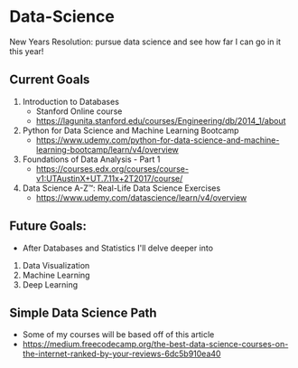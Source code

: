 # Data-Science
New Years Resolution: pursue data science and see how far I can go in it this year!

## Current Goals
1. Introduction to Databases
    - Stanford Online course
    - https://lagunita.stanford.edu/courses/Engineering/db/2014_1/about
2. Python for Data Science and Machine Learning Bootcamp
    - https://www.udemy.com/python-for-data-science-and-machine-learning-bootcamp/learn/v4/overview
3. Foundations of Data Analysis - Part 1
    - https://courses.edx.org/courses/course-v1:UTAustinX+UT.7.11x+2T2017/course/
4. Data Science A-Z™: Real-Life Data Science Exercises
    - https://www.udemy.com/datascience/learn/v4/overview

## Future Goals:
- After Databases and Statistics I'll delve deeper into
1. Data Visualization
2. Machine Learning
3. Deep Learning

## Simple Data Science Path
- Some of my courses will be based off of this article
- https://medium.freecodecamp.org/the-best-data-science-courses-on-the-internet-ranked-by-your-reviews-6dc5b910ea40